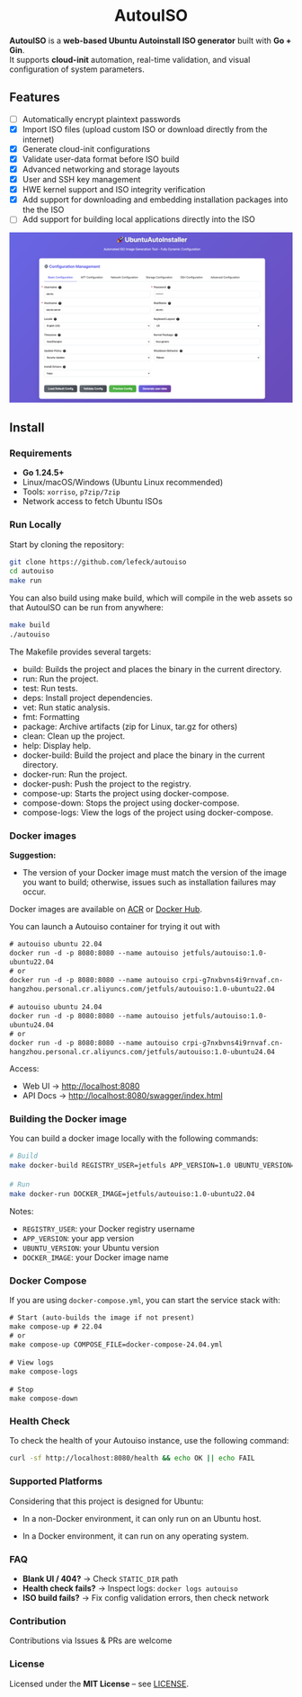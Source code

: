 <h1 align="center">AutouISO</h1>

**AutouISO** is a **web-based Ubuntu Autoinstall ISO generator** built with **Go + Gin**.  
It supports **cloud-init** automation, real-time validation, and visual configuration of system parameters.

## Features

- [ ] Automatically encrypt plaintext passwords
- [x] Import ISO files (upload custom ISO or download directly from the internet)
- [x] Generate cloud-init configurations
- [x] Validate user-data format before ISO build
- [x] Advanced networking and storage layouts
- [x] User and SSH key management
- [x] HWE kernel support and ISO integrity verification
- [x] Add support for downloading and embedding installation packages into the the ISO
- [ ] Add support for building local applications directly into the ISO

![dashboard](./dashboard.png)

## Install

### Requirements

- **Go 1.24.5+**
- Linux/macOS/Windows (Ubuntu Linux recommended)
- Tools: `xorriso`, `p7zip/7zip`
- Network access to fetch Ubuntu ISOs

### Run Locally

Start by cloning the repository:
```bash
git clone https://github.com/lefeck/autouiso
cd autouiso
make run
```
You can also build using make build, which will compile in the web assets so that AutouISO can be run from anywhere:

```bash
make build
./autouiso
```
The Makefile provides several targets:
* build: Builds the project and places the binary in the current directory.
* run: Run the project.
* test: Run tests.
* deps: Install project dependencies.
* vet: Run static analysis.
* fmt: Formatting
* package: Archive artifacts (zip for Linux, tar.gz for others)
* clean: Clean up the project.
* help: Display help.
* docker-build: Build the project and place the binary in the current directory.
* docker-run: Run the project.
* docker-push: Push the project to the registry.
* compose-up: Starts the project using docker-compose.
* compose-down: Stops the project using docker-compose.
* compose-logs: View the logs of the project using docker-compose.


### Docker images

**Suggestion:**

* The version of your Docker image must match the version of the image you want to build; otherwise, issues such as installation failures may occur.

Docker images are available on [ACR](https://cr.console.aliyun.com) or [Docker Hub](https://hub.docker.com/).

You can launch a Autouiso container for trying it out with

```
# autouiso ubuntu 22.04
docker run -d -p 8080:8080 --name autouiso jetfuls/autouiso:1.0-ubuntu22.04
# or
docker run -d -p 8080:8080 --name autouiso crpi-g7nxbvns4i9rnvaf.cn-hangzhou.personal.cr.aliyuncs.com/jetfuls/autouiso:1.0-ubuntu22.04

# autouiso ubuntu 24.04
docker run -d -p 8080:8080 --name autouiso jetfuls/autouiso:1.0-ubuntu24.04
# or
docker run -d -p 8080:8080 --name autouiso crpi-g7nxbvns4i9rnvaf.cn-hangzhou.personal.cr.aliyuncs.com/jetfuls/autouiso:1.0-ubuntu24.04
```


Access:

- Web UI → [http://localhost:8080](http://localhost:8080)
- API Docs → [http://localhost:8080/swagger/index.html](http://localhost:8080/swagger/index.html)


### Building the Docker image 

You can build a docker image locally with the following commands:

```bash
# Build
make docker-build REGISTRY_USER=jetfuls APP_VERSION=1.0 UBUNTU_VERSION=22.04

# Run
make docker-run DOCKER_IMAGE=jetfuls/autouiso:1.0-ubuntu22.04
```
Notes:
- `REGISTRY_USER`: your Docker registry username
- `APP_VERSION`: your app version
- `UBUNTU_VERSION`: your Ubuntu version
- `DOCKER_IMAGE`: your Docker image name


### Docker Compose

If you are using `docker-compose.yml`, you can start the service stack with:

```
# Start (auto-builds the image if not present)
make compose-up # 22.04 
# or
make compose-up COMPOSE_FILE=docker-compose-24.04.yml

# View logs
make compose-logs

# Stop
make compose-down
```

### Health Check

To check the health of your Autouiso instance, use the following command:

```bash
curl -sf http://localhost:8080/health && echo OK || echo FAIL
```


### Supported Platforms

Considering that this project is designed for Ubuntu:

- In a non-Docker environment, it can only run on an Ubuntu host.

- In a Docker environment, it can run on any operating system.

### FAQ

- **Blank UI / 404?** → Check `STATIC_DIR` path
- **Health check fails?** → Inspect logs: `docker logs autouiso`
- **ISO build fails?** → Fix config validation errors, then check network


### Contribution

Contributions via Issues & PRs are welcome


### License

Licensed under the **MIT License** – see [LICENSE](LICENSE).

